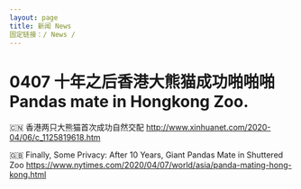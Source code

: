 ```yaml
---
layout: page
title: 新闻 News
固定链接：/ News / 
---
```

# 0407 十年之后香港大熊猫成功啪啪啪 Pandas mate in Hongkong Zoo.

🇨🇳 香港两只大熊猫首次成功自然交配
http://www.xinhuanet.com/2020-04/06/c_1125819618.htm

🇬🇧 Finally, Some Privacy: After 10 Years, Giant Pandas Mate in Shuttered Zoo
https://www.nytimes.com/2020/04/07/world/asia/panda-mating-hong-kong.html



